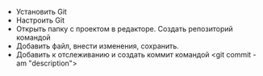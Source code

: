 * Установить Git
* Настроить Git
* Открыть папку с проектом в редакторе. Создать репозиторий командой <git init>
* Добавить файл, внести изменения, сохранить. 
* Добавить к отслеживанию и создать коммит командой <git commit -am "description">
